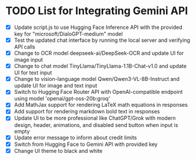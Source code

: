 # TODO List for Integrating Gemini API

- [x] Update script.js to use Hugging Face Inference API with the provided key for "microsoft/DialoGPT-medium" model
- [x] Test the updated chat interface by running the local server and verifying API calls
- [x] Change to OCR model deepseek-ai/DeepSeek-OCR and update UI for image input
- [x] Change to chat model TinyLlama/TinyLlama-1.1B-Chat-v1.0 and update UI for text input
- [x] Change to vision-language model Qwen/Qwen3-VL-8B-Instruct and update UI for image and text input
- [x] Switch to Hugging Face Router API with OpenAI-compatible endpoint using model 'openai/gpt-oss-20b:groq'
- [x] Add MathJax support for rendering LaTeX math equations in responses
- [x] Add support for rendering markdown bold text in responses
- [x] Update UI to be more professional like ChatGPT/Grok with modern design, header, animations, and disabled send button when input is empty
- [x] Update error message to inform about credit limits
- [x] Switch from Hugging Face to Gemini API with provided key
- [x] Change UI theme to black and white
